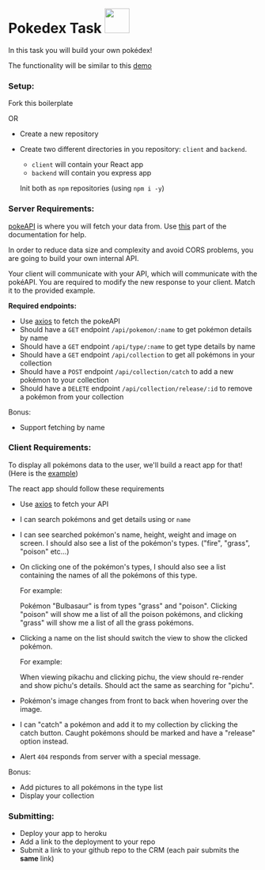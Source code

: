 
<h1>Pokedex Task <img src="https://veekun.com/dex/media/pokemon/global-link/7.png" height="50px"/></h1>

In this task you will build your own pokédex!

The functionality will be similar to this [demo](https://murmuring-cove-95500.herokuapp.com/)

### Setup:

Fork this boilerplate

OR

- Create a new repository
- Create two different directories in you repository: `client` and `backend`.

  - `client` will contain your React app
  - `backend` will contain you express app

  Init both as `npm` repositories (using `npm i -y`)

### Server Requirements:

[pokeAPI](https://pokeapi.co/) is where you will fetch your data from. Use [this](https://pokeapi.co/docs/v2#pokemon-section) part of the documentation for help. 

In order to reduce data size and complexity and avoid CORS problems, you are going to build your own internal API.

Your client will communicate with your API, which will communicate with the pokéAPI. You are required to modify the new response to your client. Match it to the provided example. 

**Required endpoints:**

- Use [axios](https://www.npmjs.com/package/axios) to fetch the pokeAPI
- Should have a `GET` endpoint `/api/pokemon/:name` to get pokémon details by name
- Should have a `GET` endpoint `/api/type/:name` to get type details by name
- Should have a `GET` endpoint `/api/collection` to get all pokémons in your collection
- Should have a `POST` endpoint `/api/collection/catch` to add a new pokémon to your collection
- Should have a `DELETE` endpoint `/api/collection/release/:id` to remove a pokémon from your collection

Bonus:

- Support fetching by name

### Client Requirements:

To display all pokémons data to the user, we'll build a react app for that! (Here is the [example](https://murmuring-cove-95500.herokuapp.com/))

The react app should follow these requirements

- Use [axios](https://www.npmjs.com/package/axios) to fetch your API
- I can search pokémons and get details using or `name`
- I can see searched pokémon's name, height, weight and image on screen.
  I should also see a list of the pokémon's types. ("fire", "grass", "poison" etc...)
- On clicking one of the pokémon's types, I should also see a list containing the names of all the pokémons of this type.

  For example:

  Pokémon "Bulbasaur" is from types "grass" and "poison". Clicking "poison" will show me a list of all the poison pokémons, and clicking "grass" will show me a list of all the grass pokémons.

- Clicking a name on the list should switch the view to show the clicked pokémon.

  For example:

  When viewing pikachu and clicking pichu, the view should re-render and show pichu's details. Should act the same as searching for "pichu".

- Pokémon's image changes from front to back when hovering over the image.
- I can "catch" a pokémon and add it to my collection by clicking the catch button. Caught pokémons should be marked and have a "release" option instead.
- Alert `404` responds from server with a special message.

Bonus:

- Add pictures to all pokémons in the type list
- Display your collection

### Submitting:

- Deploy your app to heroku
- Add a link to the deployment to your repo
- Submit a link to your github repo to the CRM (each pair submits the **same** link)

